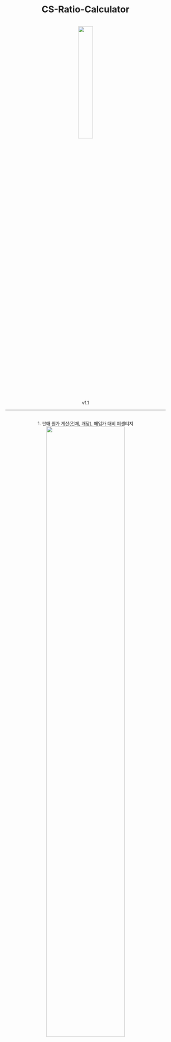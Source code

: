 <div align="center">

# CS-Ratio-Calculator
 
<br/>
  
<img src="https://user-images.githubusercontent.com/87380790/152750958-098c96ab-c741-4ef0-8d48-be0194b84107.PNG" width="30%">
<br/>
 v1.1
 <br/>
 

---
 <br/>
  1. 판매 원가 계산(전체, 개당), 매입가 대비 퍼센티지
  <br/>
 <img src="https://user-images.githubusercontent.com/87380790/153704681-f3c21cb1-4f19-4f8d-86da-d39384a4f46b.PNG" width="70%">
 <br/>
 
 <img src="https://user-images.githubusercontent.com/87380790/153704683-fc574d7e-b4c8-499c-b8b8-36d10df73794.gif" width="60%">

 
<br/>
 <br/>
 <br/>
 
---
 
<br/>
2. 순이익 계산
  <br/>
<img src="https://user-images.githubusercontent.com/87380790/152751016-d357e6de-2697-4475-b154-520eb33002b6.PNG" width="45%">
 

<br/>
 <br/>
 <br/>
 
---
 
<br/>
3. 단순 비율 계산
  <br/>
<img src="https://user-images.githubusercontent.com/87380790/152751017-497055af-ccdd-4548-a83c-b6f2c6a19b38.PNG" width="40%">
 
 
 </div>
